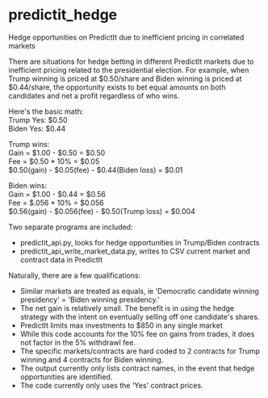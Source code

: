 # predictit_hedge
Hedge opportunities on PredictIt due to inefficient pricing in correlated markets

There are situations for hedge betting in different PredictIt markets due to inefficient pricing related to the presidential election.
For example, when Trump winning is priced at $0.50/share and Biden winning is priced at $0.44/share, the opportunity exists to bet equal amounts on both candidates and net a profit regardless of who wins.

Here's the basic math:  
Trump Yes: $0.50  
Biden Yes: $0.44  

Trump wins:  
Gain = $1.00 - $0.50 = $0.50  
Fee = $0.50 * 10% = $0.05  
$0.50(gain) - $0.05(fee) - $0.44(Biden loss) = $0.01  

Biden wins:  
Gain = $1.00 - $0.44 = $0.56  
Fee = $.056 * 10% = $0.056  
$0.56(gain) - $0.056(fee) - $0.50(Trump loss) = $0.004  

Two separate programs are included:
* predictit_api.py, looks for hedge opportunities in Trump/Biden contracts
* predictit_api_write_market_data.py, writes to CSV current market and contract data in PredictIt

Naturally, there are a few qualifications:
* Similar markets are treated as equals, ie 'Democratic candidate winning presidency' = 'Biden winning presidency.'
* The net gain is relatively small. The benefit is in using the hedge strategy with the intent on eventually selling off one candidate's shares.
* PredictIt limits max investments to $850 in any single market
* While this code accounts for the 10% fee on gains from trades, it does not factor in the 5% withdrawl fee.
* The specific markets/contracts are hard coded to 2 contracts for Trump winning and 4 contracts for Biden winning.  
* The output currently only lists contract names, in the event that hedge opportunities are identified.
* The code currently only uses the 'Yes' contract prices. 
